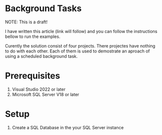 # Background Tasks

NOTE: This is a draft!

I have written this article (link will follow) and you can follow the instructions bellow to run the examples.

Curently the solution consist of four projects. There projectes have nothing to do with each other. 
Each of them is used to demostrate an aproach of using a scheduled background task.

# Prerequisites
1. Visual Studio 2022 or later
2. Microsoft SQL Server V18 or later

# Setup
1. Create a SQL Database in the your SQL Server instance
